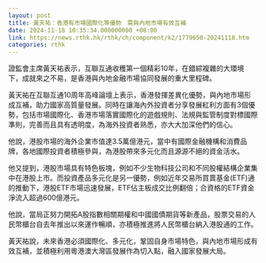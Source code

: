 ```yaml
---
layout: post
title: 黃天祐：香港有市場國際化等優勢　需與內地市場有效互補
date: 2024-11-18 10:35:34.000000000 +08:00
link: https://news.rthk.hk/rthk/ch/component/k2/1779650-20241118.htm
categories: rthk
---
```


證監會主席黃天祐表示，互聯互通收穫第一個精彩10年，在錯綜複雜的大環境下，成就來之不易，是香港與內地金融市場協同發展的重大里程碑。

黃天祐在互聯互通10周年高峰論壇上表示，香港發揮差異化優勢，與內地市場形成互補，助力國家高質量發展。同時在讓海內外投資者分享發展紅利方面有3個優勢，包括市場國際化、香港市場落實國際化的遊戲規則、法規與監管制度對標國際準則，完善而且具有透明度，為海外投資者熟悉，亦大大加深他們的信心。

他說，港股市場的海外企業市值達3.5萬億港元，當中有國際金融機構和消費品牌，各地國際投資者積極參與，為港股帶來多元化而且源源不絕的資金活水。

他又提到，港股市場具有特色板塊，例如不少生物科技公司和不同股權結構企業集中在港股上市。而投資產品多元化是另一優勢，例如近年交易所買賣基金(ETF)通的推動下，港股ETF市場迅速發展，ETF佔主板成交比例翻倍；合資格的ETF資金淨流入超過600億港元。

他說，當局正努力開拓A股指數相關期權和中國國債期貨等新產品，股票交易的人民幣櫃台自去年推出以來運作暢順，亦積極推進將人民幣櫃台納入港股通的工作。

黃天祐說，未來香港必須國際化、多元化，鞏固自身市場特色，與內地市場形成有效互補，並積極利用粵港澳大灣區發展作為切入點，融入國家發展大局。
